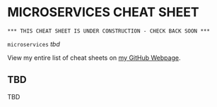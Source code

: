 # MICROSERVICES CHEAT SHEET

```
*** THIS CHEAT SHEET IS UNDER CONSTRUCTION - CHECK BACK SOON ***
```

`microservices` _tbd_

View my entire list of cheat sheets on
[my GitHub Webpage](https://jeffdecola.github.io/my-cheat-sheets/).

## TBD

TBD
